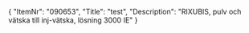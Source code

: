 {
  "ItemNr": "090653",
  "Title": "test",
  "Description": "RIXUBIS, pulv och vätska till inj-vätska, lösning 3000 IE"
}